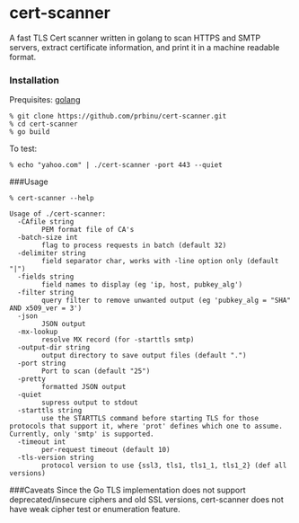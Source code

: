 # cert-scanner
A fast TLS Cert scanner written in golang to scan HTTPS and SMTP servers, extract certificate information, and print it in a machine readable format.

### Installation

Prequisites: [golang](https://golang.org/dl/)

```
% git clone https://github.com/prbinu/cert-scanner.git
% cd cert-scanner
% go build
```

To test:
```
% echo "yahoo.com" | ./cert-scanner -port 443 --quiet
```

###Usage
```
% cert-scanner --help

Usage of ./cert-scanner:
  -CAfile string
    	PEM format file of CA's
  -batch-size int
    	flag to process requests in batch (default 32)
  -delimiter string
    	field separator char, works with -line option only (default "|")
  -fields string
    	field names to display (eg 'ip, host, pubkey_alg')
  -filter string
    	query filter to remove unwanted output (eg 'pubkey_alg = "SHA" AND x509_ver = 3')
  -json
    	JSON output
  -mx-lookup
    	resolve MX record (for -starttls smtp)
  -output-dir string
    	output directory to save output files (default ".")
  -port string
    	Port to scan (default "25")
  -pretty
    	formatted JSON output
  -quiet
    	supress output to stdout
  -starttls string
    	use the STARTTLS command before starting TLS for those protocols that support it, where 'prot' defines which one to assume.  Currently, only 'smtp' is supported.
  -timeout int
    	per-request timeout (default 10)
  -tls-version string
    	protocol version to use {ssl3, tls1, tls1_1, tls1_2} (def all versions)

```

###Caveats
Since the Go TLS implementation does not support deprecated/insecure ciphers and old SSL versions, cert-scanner does not have weak cipher test or enumeration feature.
